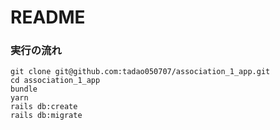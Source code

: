 # README

### 実行の流れ
```
git clone git@github.com:tadao050707/association_1_app.git
cd association_1_app
bundle
yarn
rails db:create
rails db:migrate
```

